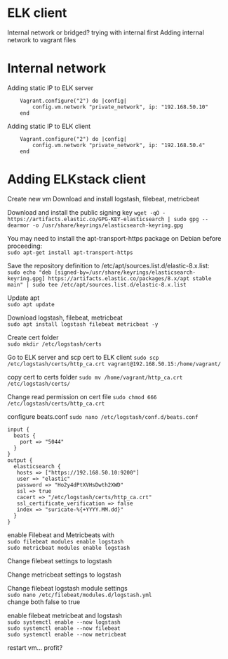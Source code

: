# ELK client 

Internal network or bridged?
trying with internal first
Adding internal network to vagrant files

# Internal network

Adding static IP to ELK server 

        Vagrant.configure("2") do |config|
            config.vm.network "private_network", ip: "192.168.50.10"
        end

Adding static IP to ELK client

        Vagrant.configure("2") do |config|
            config.vm.network "private_network", ip: "192.168.50.4"
        end


# Adding ELKstack client

Create new vm
Download and install logstash, filebeat, metricbeat

Download and install the public signing key
`wget -qO - https://artifacts.elastic.co/GPG-KEY-elasticsearch | sudo gpg --dearmor -o /usr/share/keyrings/elasticsearch-keyring.gpg`  

You may need to install the apt-transport-https package on Debian before proceeding:  
`sudo apt-get install apt-transport-https`

Save the repository definition to /etc/apt/sources.list.d/elastic-8.x.list:  
`sudo echo "deb [signed-by=/usr/share/keyrings/elasticsearch-keyring.gpg] https://artifacts.elastic.co/packages/8.x/apt stable main" | sudo tee /etc/apt/sources.list.d/elastic-8.x.list`  

Update apt  
`sudo apt update` 

Download logstash, filebeat, metricbeat  
`sudo apt install logstash filebeat metricbeat -y`  


Create cert folder  
`sudo mkdir /etc/logstash/certs`  

Go to ELK server and scp cert to ELK client
`sudo scp /etc/logstash/certs/http_ca.crt vagrant@192.168.50.15:/home/vagrant/`  

copy cert to certs folder
`sudo mv /home/vagrant/http_ca.crt /etc/logstash/certs/`  

Change read permission on cert file 
`sudo chmod 666 /etc/logstash/certs/http_ca.crt`  

configure beats.conf
`sudo nano /etc/logstash/conf.d/beats.conf`  

    input {
      beats {
        port => "5044"
      }
    }
    output {
      elasticsearch {
       hosts => ["https://192.168.50.10:9200"]
       user => "elastic"
       password => "Ho2y4dPtXVHsDwth2XWD"
       ssl => true
       cacert => "/etc/logstash/certs/http_ca.crt"
       ssl_certificate_verification => false
       index => "suricate-%{+YYYY.MM.dd}"
      }
    }

enable Filebeat and Metricbeats with  
`sudo filebeat modules enable logstash`  
`sudo metricbeat modules enable logstash`

Change filebeat settings to logstash

Change metricbeat settings to logstash

Change filebeat logstash module settings  
`sudo nano /etc/filebeat/modules.d/logstash.yml`  
change both false to true  

enable filebeat metricbeat and logstash  
`sudo systemctl enable --now logstash`  
`sudo systemctl enable --now filebeat`  
`sudo systemctl enable --now metricbeat`  

restart vm... profit?